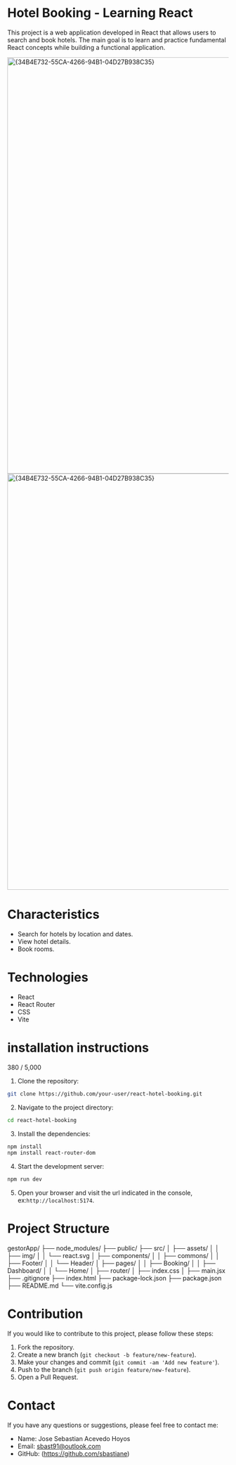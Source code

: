 # Hotel Booking - Learning React  

This project is a web application developed in React that allows users to search and book hotels. The main goal is to learn and practice fundamental React concepts while building a functional application. 

<img width="946" alt="{34B4E732-55CA-4266-94B1-04D27B938C35}" src="https://github.com/user-attachments/assets/418cd8ea-d3af-4f10-b3e9-a79e2837a5ed" />
<img width="946" alt="{34B4E732-55CA-4266-94B1-04D27B938C35}" src="https://github.com/user-attachments/assets/95f7bae4-98bd-4181-b4b0-2839b0bae89f" />



# Characteristics
- Search for hotels by location and dates.
- View hotel details.
- Book rooms. 

# Technologies
- React
- React Router
- CSS 
- Vite

# installation instructions

380 / 5,000
1. Clone the repository:
```bash
git clone https://github.com/your-user/react-hotel-booking.git
```
2. Navigate to the project directory:
```bash
cd react-hotel-booking
```
3. Install the dependencies:
```bash
npm install
npm install react-router-dom
```
4. Start the development server:
```bash
npm run dev 
```
5. Open your browser and visit the url indicated in the console, ex:`http://localhost:5174`.

# Project Structure

gestorApp/
├── node_modules/
├── public/
├── src/
│ ├── assets/
│ │ ├── img/
│ │ └── react.svg
│ ├── components/
│ │ ├── commons/
│ │ ├── Footer/
│ │ └── Header/
│ ├── pages/
│ │ ├── Booking/
│ │ ├── Dashboard/
│ │ └── Home/
│ ├── router/
│ ├── index.css
│ ├── main.jsx
├── .gitignore
├── index.html
├── package-lock.json
├── package.json
├── README.md
└── vite.config.js

# Contribution 

If you would like to contribute to this project, please follow these steps:

1. Fork the repository.
2. Create a new branch (`git checkout -b feature/new-feature`).
3. Make your changes and commit (`git commit -am 'Add new feature'`).
4. Push to the branch (`git push origin feature/new-feature`).
5. Open a Pull Request.

# Contact

If you have any questions or suggestions, please feel free to contact me:

- Name: Jose Sebastian Acevedo Hoyos
- Email: sbast91@outlook.com
- GitHub: (https://github.com/sbastiane)
